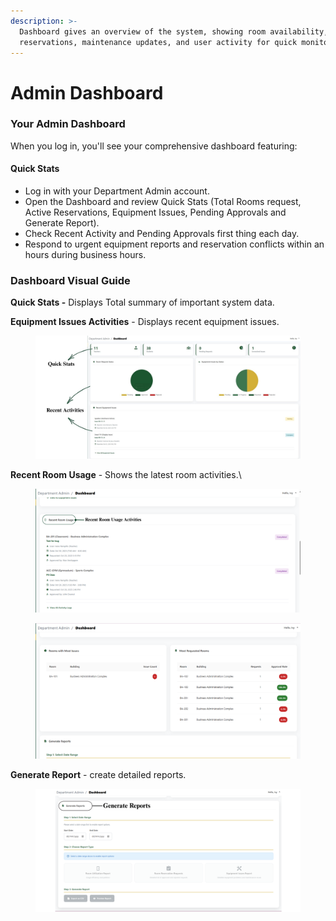 ```yaml
---
description: >-
  Dashboard gives an overview of the system, showing room availability, upcoming
  reservations, maintenance updates, and user activity for quick monitoring.
---
```


# Admin Dashboard

### Your Admin Dashboard

When you log in, you'll see your comprehensive dashboard featuring:

#### Quick Stats&#x20;

* Log in with your Department Admin account.
* Open the Dashboard and review Quick Stats (Total Rooms request, Active Reservations, Equipment Issues, Pending Approvals and Generate Report).
* Check Recent Activity and Pending Approvals first thing each day.
* Respond to urgent equipment reports and reservation conflicts within an hours during business hours.

### Dashboard Visual Guide

**Quick Stats -** Displays Total summary of important system data.

&#x20;**Equipment Issues Activities** - Displays recent equipment issues.

<figure><img src="../../.gitbook/assets/Dashboard.jpg" alt=""><figcaption></figcaption></figure>



**Recent Room Usage** - Shows the latest room activities.\


<figure><img src="../../.gitbook/assets/Recent Room Usaage.png" alt=""><figcaption></figcaption></figure>

<figure><img src="../../.gitbook/assets/Screenshot 2025-10-30 091134.png" alt=""><figcaption></figcaption></figure>



**Generate Report**  - create detailed reports.

<figure><img src="../../.gitbook/assets/Generate Report.png" alt=""><figcaption></figcaption></figure>
